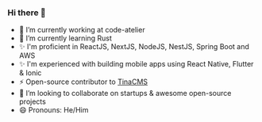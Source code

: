 ### Hi there 👋

- 🔭 I’m currently working at code-atelier
- 🌱 I’m currently learning Rust
- ✨ I'm proficient in ReactJS, NextJS, NodeJS, NestJS, Spring Boot and AWS
- ✨ I'm experienced with building mobile apps using React Native, Flutter & Ionic
- ⚡ Open-source contributor to [TinaCMS](https://github.com/tinacms)
- 👯 I’m looking to collaborate on startups & awesome open-source projects
- 😄 Pronouns: He/Him

<!--
**Phoenix-Alpha/Phoenix-Alpha** is a ✨ _special_ ✨ repository because its `README.md` (this file) appears on your GitHub profile.

Here are some ideas to get you started:

- 🔭 I’m currently working on ...
- 🌱 I’m currently learning ...
- 👯 I’m looking to collaborate on ...
- 🤔 I’m looking for help with ...
- 💬 Ask me about ...
- 📫 How to reach me: ...
- 😄 Pronouns: ...
- ⚡ Fun fact: ...
-->
